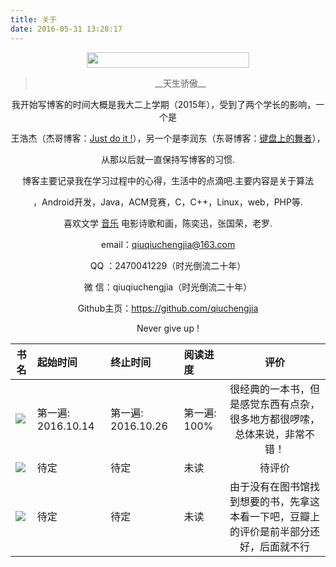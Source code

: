 ```yaml
---
title: 关于
date: 2016-05-31 13:28:17
---
```


<center><img src="http://oe7qxqges.bkt.clouddn.com/%E4%B8%80%E4%B8%AA%E6%96%87%E8%89%BA%E7%94%B7%E7%94%9F%E9%AA%91%E7%9D%80%E8%84%9A%E8%B8%8F%E8%BD%A6%E5%B8%A6%E7%9D%80%E8%8A%B1.gif" height="25" width="260" />



<blockquote class="blockquote-center">__天生骄傲__</blockquote>

我开始写博客的时间大概是我大二上学期（2015年），受到了两个学长的影响，一个是

王浩杰（杰哥博客：[Just do it !](http://blog.csdn.net/whjkm)），另一个是李润东（东哥博客：[键盘上的舞者](http://www.lrdup.net/)），

从那以后就一直保持写博客的习惯.

博客主要记录我在学习过程中的心得，生活中的点滴吧.主要内容是关于算法

，Android开发，Java，ACM竞赛，C，C++，Linux，web，PHP等.

喜欢文学 [音乐](http://www.qiuchengjia.cn/2016/08/21/%E9%80%9A%E7%94%A8/K%E6%AD%8C%E4%B9%8B%E7%8E%8B/) 电影诗歌和画，陈奕迅，张国荣，老罗.

email：qiuqiuchengjia@163.com

QQ ：2470041229（时光倒流二十年）

微 信：qiuqiuchengjia（时光倒流二十年）

Github主页：https://github.com/qiuchengjia

Never give up !

</center>


|  书名       | 起始时间  | 终止时间  | 阅读进度  | 评价               |
| ------------|:----------|:----------|:----------|:------------------:|
| ![](http://o99dg8ap9.bkt.clouddn.com/%E5%85%B3%E4%BA%8E-java%E7%BC%96%E7%A8%8B%E6%80%9D%E6%83%B3.jpg) | 第一遍: 2016.10.14 | 第一遍: 2016.10.26 | 第一遍: 100%| 很经典的一本书，但是感觉东西有点杂，很多地方都很啰嗦，总体来说，非常不错！
| ![](http://o9fnxzb1g.bkt.clouddn.com/%E5%85%B3%E4%BA%8E_java%E6%A0%B8%E5%BF%83%E6%8A%80%E6%9C%AF_%E5%8D%B72.jpg)| 待定| 待定 | 未读 | 待评价
| ![](http://o9fnxzb1g.bkt.clouddn.com/%E5%85%B3%E4%BA%8E_%E5%A4%A7%E8%AF%9D%E4%BC%81%E4%B8%9A%E7%BA%A7Android%E5%BA%94%E7%94%A8%E5%BC%80%E5%8F%91%E5%AE%9E%E6%88%98.jpg)| 待定| 待定| 未读| 由于没有在图书馆找到想要的书，先拿这本看一下吧，豆瓣上的评价是前半部分还好，后面就不行




